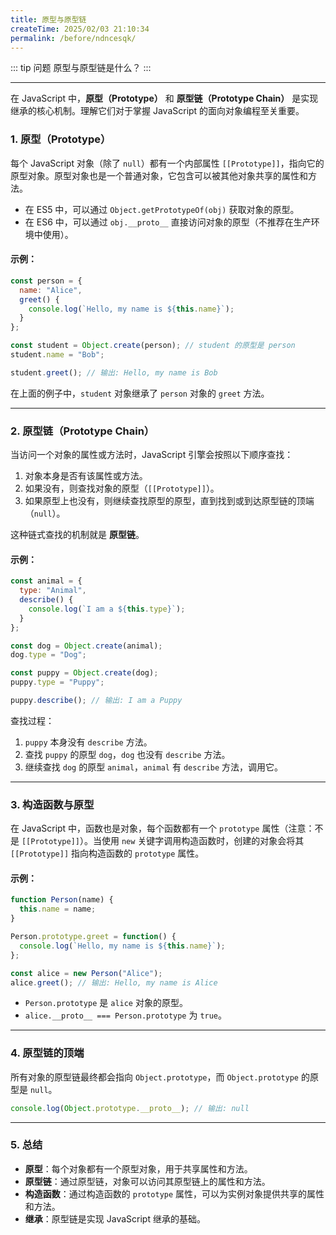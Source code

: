 ```yaml
---
title: 原型与原型链
createTime: 2025/02/03 21:10:34
permalink: /before/ndncesqk/
---
```


::: tip 问题
原型与原型链是什么？
:::

---

在 JavaScript 中，**原型（Prototype）** 和 **原型链（Prototype Chain）** 是实现继承的核心机制。理解它们对于掌握 JavaScript 的面向对象编程至关重要。

### 1. 原型（Prototype）
每个 JavaScript 对象（除了 `null`）都有一个内部属性 `[[Prototype]]`，指向它的原型对象。原型对象也是一个普通对象，它包含可以被其他对象共享的属性和方法。

- 在 ES5 中，可以通过 `Object.getPrototypeOf(obj)` 获取对象的原型。
- 在 ES6 中，可以通过 `obj.__proto__` 直接访问对象的原型（不推荐在生产环境中使用）。

#### 示例：
```javascript
const person = {
  name: "Alice",
  greet() {
    console.log(`Hello, my name is ${this.name}`);
  }
};

const student = Object.create(person); // student 的原型是 person
student.name = "Bob";

student.greet(); // 输出: Hello, my name is Bob
```

在上面的例子中，`student` 对象继承了 `person` 对象的 `greet` 方法。

---

### 2. 原型链（Prototype Chain）
当访问一个对象的属性或方法时，JavaScript 引擎会按照以下顺序查找：
1. 对象本身是否有该属性或方法。
2. 如果没有，则查找对象的原型（`[[Prototype]]`）。
3. 如果原型上也没有，则继续查找原型的原型，直到找到或到达原型链的顶端（`null`）。

这种链式查找的机制就是 **原型链**。

#### 示例：
```javascript
const animal = {
  type: "Animal",
  describe() {
    console.log(`I am a ${this.type}`);
  }
};

const dog = Object.create(animal);
dog.type = "Dog";

const puppy = Object.create(dog);
puppy.type = "Puppy";

puppy.describe(); // 输出: I am a Puppy
```

查找过程：
1. `puppy` 本身没有 `describe` 方法。
2. 查找 `puppy` 的原型 `dog`，`dog` 也没有 `describe` 方法。
3. 继续查找 `dog` 的原型 `animal`，`animal` 有 `describe` 方法，调用它。

---

### 3. 构造函数与原型
在 JavaScript 中，函数也是对象，每个函数都有一个 `prototype` 属性（注意：不是 `[[Prototype]]`）。当使用 `new` 关键字调用构造函数时，创建的对象会将其 `[[Prototype]]` 指向构造函数的 `prototype` 属性。

#### 示例：
```javascript
function Person(name) {
  this.name = name;
}

Person.prototype.greet = function() {
  console.log(`Hello, my name is ${this.name}`);
};

const alice = new Person("Alice");
alice.greet(); // 输出: Hello, my name is Alice
```

- `Person.prototype` 是 `alice` 对象的原型。
- `alice.__proto__ === Person.prototype` 为 `true`。

---

### 4. 原型链的顶端
所有对象的原型链最终都会指向 `Object.prototype`，而 `Object.prototype` 的原型是 `null`。

```javascript
console.log(Object.prototype.__proto__); // 输出: null
```

---

### 5. 总结
- **原型**：每个对象都有一个原型对象，用于共享属性和方法。
- **原型链**：通过原型链，对象可以访问其原型链上的属性和方法。
- **构造函数**：通过构造函数的 `prototype` 属性，可以为实例对象提供共享的属性和方法。
- **继承**：原型链是实现 JavaScript 继承的基础。

